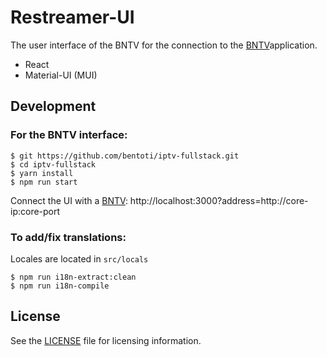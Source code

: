 # Restreamer-UI

The user interface of the BNTV for the connection to the [BNTV](https://github.com/bentoti/iptv-fullstack.git)application.

- React
- Material-UI (MUI)

## Development

### For the BNTV interface:

```
$ git https://github.com/bentoti/iptv-fullstack.git
$ cd iptv-fullstack
$ yarn install
$ npm run start
```

Connect the UI with a [BNTV](https://github.com/bentoti/iptv-fullstack.git):
http://localhost:3000?address=http://core-ip:core-port

### To add/fix translations:
Locales are located in `src/locals`
```
$ npm run i18n-extract:clean
$ npm run i18n-compile
```

## License
See the [LICENSE](./LICENSE) file for licensing information.

